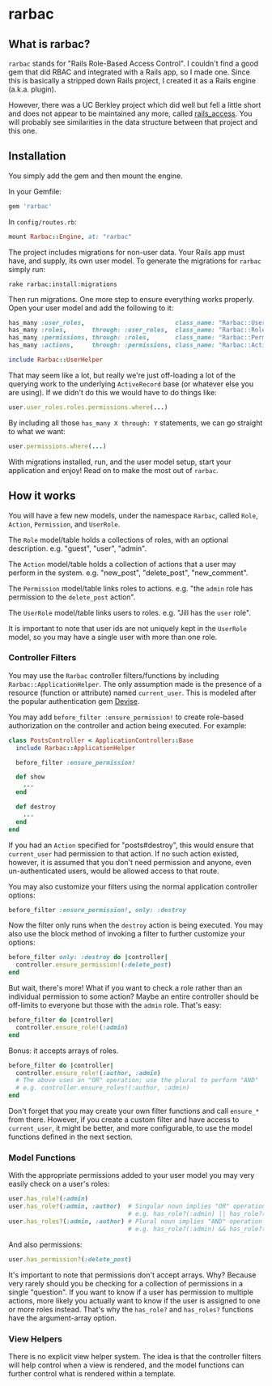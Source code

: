 rarbac
======

## What is rarbac?

`rarbac` stands for "Rails Role-Based Access Control". I couldn't find a good
gem that did RBAC and integrated with a Rails app, so I made one. Since this is
basically a stripped down Rails project, I created it as a Rails engine
(a.k.a. plugin).

However, there was a UC Berkley project which did well but fell a little short
and does not appear to be maintained any more, called
[rails_access](https://github.com/ucberkeley/rails_access). You will probably
see similarities in the data structure between that project and this
one.

## Installation

You simply add the gem and then mount the engine.

In your Gemfile:

```ruby
gem 'rarbac'
```

In `config/routes.rb`:

```ruby
mount Rarbac::Engine, at: "rarbac"
```

The project includes migrations for non-user data. Your Rails app must have, and
supply, its own user model. To generate the migrations for `rarbac` simply run:

    rake rarbac:install:migrations

Then run migrations. One more step to ensure everything works properly. Open
your user model and add the following to it:

```ruby
has_many :user_roles,                         class_name: "Rarbac::UserRole"
has_many :roles,       through: :user_roles,  class_name: "Rarbac::Role"
has_many :permissions, through: :roles,       class_name: "Rarbac::Permission"
has_many :actions,     through: :permissions, class_name: "Rarbac::Action"

include Rarbac::UserHelper
```

That may seem like a lot, but really we're just off-loading a lot of the
querying work to the underlying `ActiveRecord` base (or whatever else you are
using). If we didn't do this we would have to do things like:

```ruby
user.user_roles.roles.permissions.where(...)
```

By including all those `has_many X through: Y` statements, we can go straight to
what we want:

```ruby
user.permissions.where(...)
```

With migrations installed, run, and the user model setup, start your application
and enjoy! Read on to make the most out of `rarbac`.

## How it works

You will have a few new models, under the namespace `Rarbac`, called `Role`,
`Action`, `Permission`, and `UserRole`.

The `Role` model/table holds a collections of roles, with an optional
description. e.g. "guest", "user", "admin".

The `Action` model/table holds a collection of actions that a user may perform
in the system. e.g. "new_post", "delete_post", "new_comment".

The `Permission` model/table links roles to actions. e.g. "the `admin` role has
permission to the `delete_post` action".

The `UserRole` model/table links users to roles. e.g. "Jill has the `user`
role".

It is important to note that user ids are not uniquely kept in the `UserRole`
model, so you may have a single user with more than one role.

### Controller Filters

You may use the `Rarbac` controller filters/functions by including
`Rarbac::ApplicationHelper`. The only assumption made is the presence of a
resource (function or attribute) named `current_user`. This is modeled after the
popular authentication gem [Devise](https://github.com/plataformatec/devise).

You may add `before_filter :ensure_permission!` to create role-based authorization
on the controller and action being executed. For example:

```ruby
class PostsController < ApplicationController::Base
  include Rarbac::ApplicationHelper

  before_filter :ensure_permission!

  def show
    ...
  end

  def destroy
    ...
  end
end
 ```

If you had an `Action` specified for "posts#destroy", this would ensure that
`current_user` had permission to that action. If no such action existed,
however, it is assumed that you don't need permission and anyone, even
un-authenticated users, would be allowed access to that route.

You may also customize your filters using the normal application controller
options:

```ruby
before_filter :ensure_permission!, only: :destroy
```

Now the filter only runs when the `destroy` action is being executed. You may
also use the block method of invoking a filter to further customize your
options:

```ruby
before_filter only: :destroy do |controller|
  controller.ensure_permission!(:delete_post)
end
```

But wait, there's more! What if you want to check a role rather than an
individual permission to some action? Maybe an entire controller should be
off-limits to everyone but those with the `admin` role. That's easy:

```ruby
before_filter do |controller|
  controller.ensure_role!(:admin)
end
```

Bonus: it accepts arrays of roles.

```ruby
before_filter do |controller|
  controller.ensure_role!(:author, :admin)
  # The above uses an "OR" operation; use the plural to perform "AND"
  # e.g. controller.ensure_roles!(:author, :admin)
end
```

Don't forget that you may create your own filter functions and call `ensure_*`
from there. However, if you create a custom filter and have access to
`current_user`, it might be better, and more configurable, to use the model
functions defined in the next section.

### Model Functions

With the appropriate permissions added to your user model you may very easily
check on a user's roles:

```ruby
user.has_role?(:admin)
user.has_role?(:admin, :author)  # Singular noun implies "OR" operation
                                 # e.g. has_role?(:admin) || has_role?(:author)
user.has_roles?(:admin, :author) # Plural noun implies "AND" operation
                                 # e.g. has_role?(:admin) && has_role?(:author)
```

And also permissions:

```ruby
user.has_permission?(:delete_post)
```

It's important to note that permissions don't accept arrays. Why? Because very
rarely should you be checking for a collection of permissions in a single
"question". If you want to know if a user has permission to multiple actions,
more likely you actually want to know if the user is assigned to one or more
roles instead. That's why the `has_role?` and `has_roles?` functions have the
argument-array option.

### View Helpers

There is no explicit view helper system. The idea is that the controller filters
will help control when a view is rendered, and the model functions can further
control what is rendered within a template.
